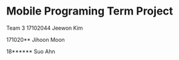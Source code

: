 # Mobile Programing Term Project


Team 3
17102044 Jeewon Kim

171020** Jihoon Moon

18****** Suo Ahn

